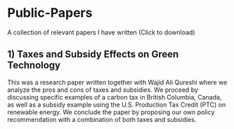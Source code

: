 # Public-Papers
A collection of relevant papers I have written
(Click to download)
## 1) Taxes and Subsidy Effects on Green Technology
This was a research paper written together with Wajid Ali Qureshi where we analyze the pros and cons of taxes and subsidies. We proceed by discussing specific examples of a carbon tax in British Columbia, Canada, as well as a subsidy example using the U.S. Production Tax Credit (PTC) on renewable energy. We conclude the paper by proposing our own policy recommendation with a combination of both taxes and subsidies. 
